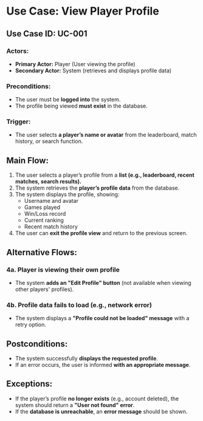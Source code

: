 # Use Case: View Player Profile

## Use Case ID: UC-001

### Actors:
- **Primary Actor:** Player (User viewing the profile)
- **Secondary Actor:** System (retrieves and displays profile data)

### Preconditions:
- The user must be **logged into** the system.
- The profile being viewed **must exist** in the database.

### Trigger:
- The user selects **a player’s name or avatar** from the leaderboard, match history, or search function.

## Main Flow:
1. The user selects a player’s profile from a **list (e.g., leaderboard, recent matches, search results).**
2. The system retrieves the **player’s profile data** from the database.
3. The system displays the profile, showing:
    - Username and avatar
    - Games played
    - Win/Loss record
    - Current ranking
    - Recent match history
4. The user can **exit the profile view** and return to the previous screen.

## Alternative Flows:
### **4a. Player is viewing their own profile**
- The system **adds an "Edit Profile" button** (not available when viewing other players' profiles).

### **4b. Profile data fails to load (e.g., network error)**
- The system displays a **"Profile could not be loaded" message** with a retry option.

## Postconditions:
- The system successfully **displays the requested profile**.
- If an error occurs, the user is informed **with an appropriate message**.

## Exceptions:
- If the player’s profile **no longer exists** (e.g., account deleted), the system should return a **"User not found" error**.
- If the **database is unreachable**, an **error message** should be shown.

